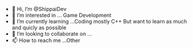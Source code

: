 - 👋 Hi, I’m @ShippaiDev
- 👀 I’m interested in ... Game Development
- 🌱 I’m currently learning ...Coding mostly C++ But want to learn as much and quicly as possible
- 💞️ I’m looking to collaborate on ...
- 📫 How to reach me ...Other

<!---
ShippaiDev/ShippaiDev is a ✨ special ✨ repository because its `README.md` (this file) appears on your GitHub profile.
You can click the Preview link to take a look at your changes.
--->
